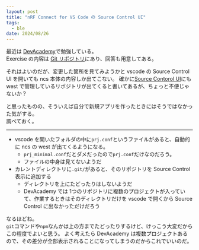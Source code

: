 ```yaml
---
layout: post
title: "nRF Connect for VS Code の Source Control UI"
tags:
  - ble
date: 2024/08/26
---
```


最近は [DevAcademy](https://academy.nordicsemi.com/)で勉強している。  
Exercise の内容は [Git リポジトリ](https://github.com/NordicDeveloperAcademy)にあり、回答も用意してある。

それはよいのだが、変更した箇所を見てみようかと vscode の Source Control UI を開いても ncs 本体の内容しか出てこない。
確かに[Source Contorol UI](https://docs.nordicsemi.com/bundle/nrf-connect-vscode/page/reference/ui_source_control.html)にも west で管理しているリポジトリが出てくると書いてあるが、ちょっと不便じゃないか？

と思ったものの、そういえば自分で新規アプリを作ったときにはそうではなかった気がする。  
調べておく。

----

* vscode を開いたフォルダの中に`prj.conf`というファイルがあると、自動的に ncs の west が出てくるようになる。
  * `prj_minimal.conf`だとダメだったので`prj.conf`だけなのだろう。
  * ファイルの中身は見てないようだ
* カレントディレクトリに`.git/`があると、そのリポジトリを Source Control 表示に追加する
  * ディレクトリを上にたどったりはしないようだ
  * DevAcademy では 1つのリポジトリに複数のプロジェクトが入っていて、作業するときはそのディレクトリだけを vscode で開くから Source Control に出なかっただけだろう

なるほどね。  
`git`コマンドや`npm`なんかは上の方までたどったりするけど、けっこう大変だからこの程度でよいと思う。
よく考えたら DevAcademy は複数プロジェクトあるので、その差分が全部表示されることになってしまうのだからこれでいいのだ。
